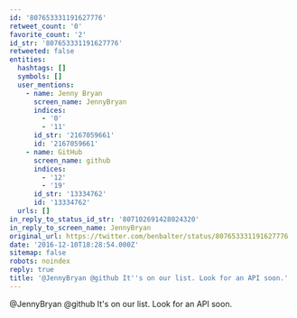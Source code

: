 ```yaml
---
id: '807653331191627776'
retweet_count: '0'
favorite_count: '2'
id_str: '807653331191627776'
retweeted: false
entities:
  hashtags: []
  symbols: []
  user_mentions:
    - name: Jenny Bryan
      screen_name: JennyBryan
      indices:
        - '0'
        - '11'
      id_str: '2167059661'
      id: '2167059661'
    - name: GitHub
      screen_name: github
      indices:
        - '12'
        - '19'
      id_str: '13334762'
      id: '13334762'
  urls: []
in_reply_to_status_id_str: '807102691428024320'
in_reply_to_screen_name: JennyBryan
original_url: https://twitter.com/benbalter/status/807653331191627776
date: '2016-12-10T18:28:54.000Z'
sitemap: false
robots: noindex
reply: true
title: '@JennyBryan @github It''s on our list. Look for an API soon.'
---
```


@JennyBryan @github It's on our list. Look for an API soon.